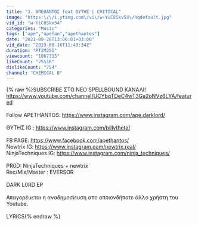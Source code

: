 ```yaml
---
title: "3. ΑΠΕΘΑΝΤΟΣ feat ΘΥΤΗΣ | CRITICAL"
image: "https:\/\/i.ytimg.com\/vi\/w-YiC8Skv54\/hqdefault.jpg"
vid_id: "w-YiC8Skv54"
categories: "Music"
tags: ["ape","apefan","apethantos"]
date: "2021-09-26T13:06:01+03:00"
vid_date: "2019-08-16T11:43:34Z"
duration: "PT2M25S"
viewcount: "1067315"
likeCount: "25516"
dislikeCount: "754"
channel: "CHEMICAL B"
---
```

{% raw %}SUBSCRIBE ΣΤΟ ΝΕΟ SPELLBOUND KANΑΛΙ!<br /><a rel="nofollow" target="blank" href="https://www.youtube.com/channel/UCYbqTDeC4wT3Ga2oNVz6LYA/featured">https://www.youtube.com/channel/UCYbqTDeC4wT3Ga2oNVz6LYA/featured</a><br /><br />Follow APETHANTOS: <a rel="nofollow" target="blank" href="https://www.instagram.com/ape.darklord/">https://www.instagram.com/ape.darklord/</a><br /><br />ΘΥΤΗΣ IG : <a rel="nofollow" target="blank" href="https://www.instagram.com/billytheta/">https://www.instagram.com/billytheta/</a><br /><br />FB PAGE: <a rel="nofollow" target="blank" href="https://www.facebook.com/apethantos/">https://www.facebook.com/apethantos/</a><br />Newtrix IG: <a rel="nofollow" target="blank" href="https://www.instagram.com/newtrix.real/">https://www.instagram.com/newtrix.real/</a><br />NinjaTechniques IG: <a rel="nofollow" target="blank" href="https://www.instagram.com/ninja_techniques/">https://www.instagram.com/ninja_techniques/</a><br /><br />PR0D: NinjaTechniques + newtrix<br />Rec/Mix/Master : EVERSOR<br /><br />DARK L0RD EP<br /><br />Απαγορέυεται η αναδημοσίευση απο οποιονδήποτε άλλο χρήστη του Youtube.<br /><br />LYRICS{% endraw %}
